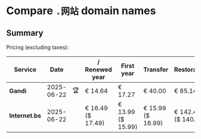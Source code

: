 # Compare `.网站` domain names

## Summary

Pricing (excluding taxes):

| Service | Date |  | / Renewed year | First year | Transfer | Restoration |
|--|--|--|--|--|--|--|
| **Gandi** | 2025-06-22 | 🏆 | € 14.64 | € 17.27 | € 40.00 | € 85.14 |
| **Internet.bs** | 2025-06-22 |  | € 16.49<br>($ 17.49) | € 13.99<br>($ 15.99) | € 15.99<br>($ 16.99) | € 142.49<br>($ 140.49) |
